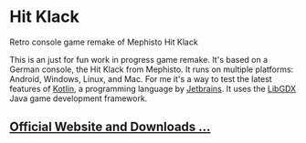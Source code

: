 # Hit Klack
Retro console game remake of Mephisto Hit Klack

This is an just for fun work in progress game remake. It's based on a German console, the Hit Klack from Mephisto. It runs on multiple platforms: Android, Windows, Linux, and Mac. For me it's a way to test the latest features of [Kotlin](https://kotlinlang.org/), a programming language by [Jetbrains](https://www.jetbrains.com/). It uses the [LibGDX](https://libgdx.badlogicgames.com/) Java game development framework.

## [Official Website and Downloads ...](https://tobsef.github.io/hitklack/)
